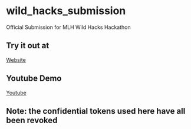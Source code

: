 # wild_hacks_submission
Official Submission for MLH Wild Hacks Hackathon

## Try it out at
[Website](https://call-of-wild.herokuapp.com/)

## Youtube Demo
[Youtube](https://youtu.be/gI7mBwlSViM)

## Note: the confidential tokens used here have all been revoked
